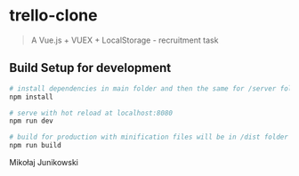 # trello-clone

> A Vue.js + VUEX + LocalStorage - recruitment task

## Build Setup for development

``` bash
# install dependencies in main folder and then the same for /server folder
npm install

# serve with hot reload at localhost:8080
npm run dev

# build for production with minification files will be in /dist folder
npm run build


```

Mikołaj Junikowski